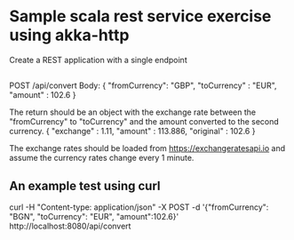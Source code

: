 # Sample scala rest service exercise using akka-http
Create a REST application with a single endpoint

##
POST /api/convert
Body:
{
"fromCurrency": "GBP",
"toCurrency" : "EUR",
"amount" : 102.6
}

The return should be an object with the exchange rate between the "fromCurrency" to "toCurrency"
and the amount converted to the second currency.
{
"exchange" : 1.11,
"amount" : 113.886,
"original" : 102.6
}

The exchange rates should be loaded from https://exchangeratesapi.io and assume the currency
rates change every 1 minute.

## An example test using curl
curl -H "Content-type: application/json" -X POST -d '{"fromCurrency": "BGN", "toCurrency": "EUR", "amount":102.6}' http://localhost:8080/api/convert
